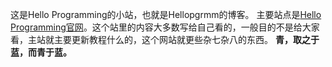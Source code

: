 这是Hello Programming的小站，也就是Hellopgrmm的博客。
主要站点是[Hello Programming官网](https://hellopgrmm.github.io/)。这个站里的内容大多数写给自己看的，一般目的不是给大家看，主站就主要更新教程什么的，这个网站就更些杂七杂八的东西。
**青，取之于蓝，而青于蓝。**